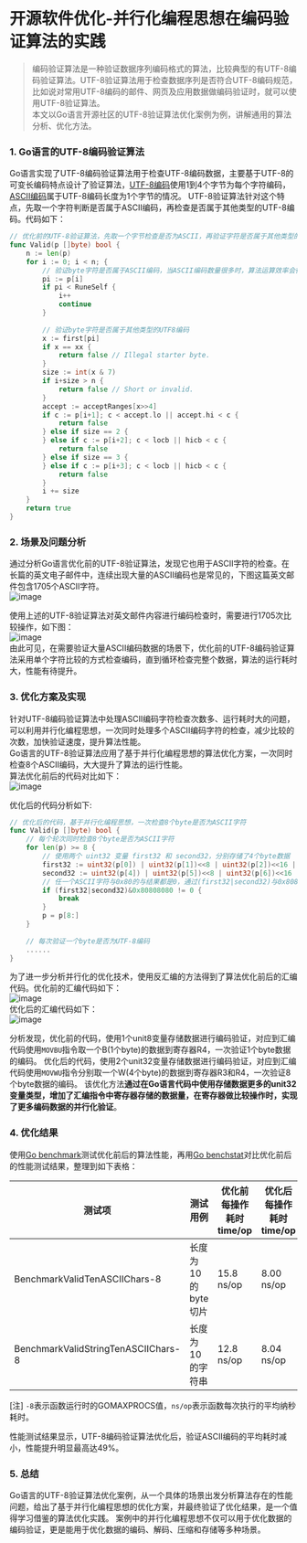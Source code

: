 # 开源软件优化-并行化编程思想在编码验证算法的实践
> 编码验证算法是一种验证数据序列编码格式的算法，比较典型的有UTF-8编码验证算法。UTF-8验证算法用于检查数据序列是否符合UTF-8编码规范，比如说对常用UTF-8编码的邮件、网页及应用数据做编码验证时，就可以使用UTF-8验证算法。   
> 本文以Go语言开源社区的UTF-8验证算法优化案例为例，讲解通用的算法分析、优化方法。

### 1. Go语言的UTF-8编码验证算法
Go语言实现了UTF-8编码验证算法用于检查UTF-8编码数据，主要基于UTF-8的可变长编码特点设计了验证算法，[UTF-8编码](https://baike.baidu.com/item/UTF-8)使用1到4个字节为每个字符编码，[ASCII编码](https://baike.baidu.com/item/ASCII)属于UTF-8编码长度为1个字节的情况。
UTF-8验证算法针对这个特点，先取一个字符判断是否属于ASCII编码，再检查是否属于其他类型的UTF-8编码。代码如下：
```go 
// 优化前的UTF-8验证算法，先取一个字节检查是否为ASCII，再验证字符是否属于其他类型的UTF-8编码
func Valid(p []byte) bool {
	n := len(p)
	for i := 0; i < n; {
		// 验证byte字符是否属于ASCII编码，当ASCII编码数量很多时，算法运算效率会很慢。
		pi := p[i]
		if pi < RuneSelf { 
			i++
			continue
		} 
		
		// 验证byte字符是否属于其他类型的UTF8编码
		x := first[pi]
		if x == xx {
			return false // Illegal starter byte.
		}
		size := int(x & 7)
		if i+size > n {
			return false // Short or invalid.
		}
		accept := acceptRanges[x>>4]
		if c := p[i+1]; c < accept.lo || accept.hi < c {
			return false
		} else if size == 2 {
		} else if c := p[i+2]; c < locb || hicb < c {
			return false
		} else if size == 3 {
		} else if c := p[i+3]; c < locb || hicb < c {
			return false
		}
		i += size
	}
	return true
}
```

### 2. 场景及问题分析
通过分析Go语言优化前的UTF-8验证算法，发现它也用于ASCII字符的检查。在长篇的英文电子邮件中，连续出现大量的ASCII编码也是常见的，下图这篇英文邮件包含1705个ASCII字符。  
![image](images/utf8-mail-example.PNG)  
   
使用上述的UTF-8验证算法对英文邮件内容进行编码检查时，需要进行1705次比较操作，如下图：  
![image](images/utf8-mail-check-running.PNG)  
由此可见，在需要验证大量ASCII编码数据的场景下，优化前的UTF-8编码验证算法采用单个字符比较的方式检查编码，直到循环检查完整个数据，算法的运行耗时大，性能有待提升。

### 3. 优化方案及实现
针对UTF-8编码验证算法中处理ASCII编码字符检查次数多、运行耗时大的问题，可以利用并行化编程思想，一次同时处理多个ASCII编码字符的检查，减少比较的次数，加快验证速度，提升算法性能。  
Go语言的UTF-8验证算法应用了基于并行化编程思想的算法优化方案，一次同时检查8个ASCII编码，大大提升了算法的运行性能。   
算法优化前后的代码对比如下：   
![image](images/utf8-Optimize-Code-Compare.PNG)

优化后的代码分析如下:  
```go
// 优化后的代码，基于并行化编程思想，一次检查8个byte是否为ASCII字符
func Valid(p []byte) bool {
	// 每个轮次同时检查8个byte是否为ASCII字符
	for len(p) >= 8 {
		// 使用两个 uint32 变量 first32 和 second32，分别存储了4个byte数据
		first32 := uint32(p[0]) | uint32(p[1])<<8 | uint32(p[2])<<16 | uint32(p[3])<<24
		second32 := uint32(p[4]) | uint32(p[5])<<8 | uint32(p[6])<<16 | uint32(p[7])<<24
		// 任一个ASCII字符与0x80的与结果都是0，通过(first32|second32)与0x80808080的与操作实现了8个byte的ASCII字符检验。
		if (first32|second32)&0x80808080 != 0 {
			break
		}
		p = p[8:]
	}
	
	// 每次验证一个byte是否为UTF-8编码
	......
}
```
为了进一步分析并行化的优化技术，使用反汇编的方法得到了算法优化前后的汇编代码。优化前的汇编代码如下：  
![image](images/utf8-Optimize-before.PNG)  
优化后的汇编代码如下：  
![image](images/utf8-Optimize-after.PNG)  

分析发现，优化前的代码，使用1个unit8变量存储数据进行编码验证，对应到汇编代码使用`MOVBU`指令取一个B(1个byte)的数据到寄存器R4，一次验证1个byte数据的编码。
优化后的代码，使用2个unit32变量存储数据进行编码验证，对应到汇编代码使用`MOVWU`指令分别取一个W(4个byte)的数据到寄存器R3和R4，一次验证8个byte数据的编码。
该优化方法**通过在Go语言代码中使用存储数据更多的unit32变量类型，增加了汇编指令中寄存器存储的数据量，在寄存器做比较操作时，实现了更多编码数据的并行化验证**。

### 4. 优化结果
使用[Go benchmark](https://golang.google.cn/pkg/testing/)测试优化前后的算法性能，再用[Go benchstat](https://github.com/golang/perf/tree/master/cmd/benchstat)对比优化前后的性能测试结果，整理到如下表格： 

测试项 | 测试用例 |优化前每操作耗时 time/op |	优化后每操作耗时 time/op | 耗时对比
---|---|---|---|---|
BenchmarkValidTenASCIIChars-8 | 长度为10的byte切片 | 15.8 ns/op | 8.00 ns/op | -49.37%
BenchmarkValidStringTenASCIIChars-8 | 长度为10的字符串 | 12.8 ns/op | 8.04 ns/op | -37.19%

[注] `-8`表示函数运行时的GOMAXPROCS值，`ns/op`表示函数每次执行的平均纳秒耗时。

性能测试结果显示，UTF-8编码验证算法优化后，验证ASCII编码的平均耗时减小，性能提升明显最高达49%。

### 5. 总结
Go语言的UTF-8验证算法优化案例，从一个具体的场景出发分析算法存在的性能问题，给出了基于并行化编程思想的优化方案，并最终验证了优化结果，是一个值得学习借鉴的算法优化实践。
案例中的并行化编程思想不仅可以用于优化数据的编码验证，更是能用于优化数据的编码、解码、压缩和存储等多种场景。
